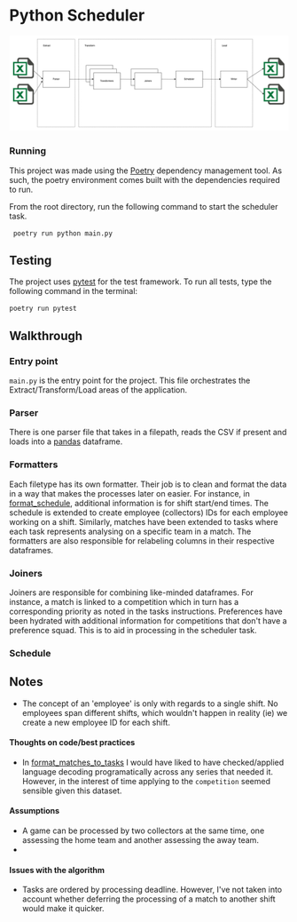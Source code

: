 # Python Scheduler

![Diagram](documentation/scheduler.png) <!-- .element height="50%" width="50%" -->

### Running

This project was made using the [Poetry](https://python-poetry.org/docs/basic-usage/) dependency management tool.
As such, the poetry environment comes built with the dependencies required to run.

From the root directory, run the following command to start the scheduler task.

```
 poetry run python main.py                                              
```

## Testing

The project uses [pytest](https://docs.pytest.org/en/7.2.x/) for the test framework.
To run all tests, type the following command in the terminal:

```
poetry run pytest                               
```

## Walkthrough

### Entry point

`main.py` is the entry point for the project. This file orchestrates the Extract/Transform/Load areas of the
application.

### Parser

There is one parser file that takes in a filepath, reads the CSV if present and loads into
a [pandas](https://pandas.pydata.org/) dataframe.

### Formatters

Each filetype has its own formatter. Their job is to clean and format the data in a way that makes the processes later
on easier.
For instance, in [format_schedule](src/formatters/format_schedule.py), additional information is for shift start/end times.
The schedule is extended to create employee (collectors) IDs for each employee working on a shift. Similarly, matches
have been extended to tasks where each task represents analysing on a specific team in a match.
The formatters are also responsible for relabeling columns in their respective dataframes.

### Joiners

Joiners are responsible for combining like-minded dataframes. For instance, a match is linked to a competition which in
turn has a corresponding priority as noted in the tasks instructions. Preferences have been hydrated with additional
information for competitions that don't have a preference squad. This is to aid in processing in the scheduler task.

### Schedule

## Notes

* The concept of an 'employee' is only with regards to a single shift. No employees span different shifts, which
  wouldn't happen in reality (ie) we create a new employee ID for each shift.

#### Thoughts on code/best practices

* In [format_matches_to_tasks](src/formatters/format_matches.py) I would have liked to have checked/applied language
  decoding
  programatically across any series that needed it. However, in the interest of time applying to the `competition`
  seemed sensible given this dataset.

#### Assumptions

* A game can be processed by two collectors at the same time, one assessing the home team and another assessing the away
  team.
*

#### Issues with the algorithm

* Tasks are ordered by processing deadline. However, I've not taken into account whether deferring the processing of a
  match to another shift would make it quicker.
